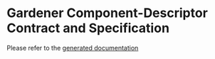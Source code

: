 # Gardener Component-Descriptor Contract and Specification

Please refer to the [generated documentation](https://gardener.github.io/component-spec/)
